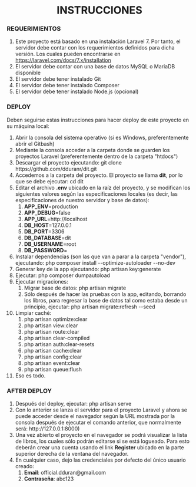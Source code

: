 <h1 align="center">INSTRUCCIONES</h1>
<h3 align="left">REQUERIMIENTOS</h3>
<ol>
  <li>Este proyecto está basado en una instalación Laravel 7. Por tanto, el servidor debe contar con los requerimientos definidos para dicha versión. Los cuales pueden encontrarse en <a href="https://laravel.com/docs/7.x/installation" target="_blank">https://laravel.com/docs/7.x/installation</a></li>
  <li>El servidor debe contar con una base de datos MySQL o MariaDB disponible</li>
  <li>El servidor debe tener instalado Git</li>
  <li>El servidor debe tener instalado Composer</li>
  <li>El servidor debe tener instalado Node.js (opcional)</li>
</ol>

<h3 align="left">DEPLOY</h3>
<p align="left">Deben seguirse estas instrucciones para hacer deploy de este proyecto en su máquina local:</p>
<ol>
  <li>Abrir la consola del sistema operativo (si es Windows, preferentemente abrir el Gitbash)</li>
  <li>Mediante la consola acceder a la carpeta donde se guarden los proyectos Laravel (preferentemente dentro de la carpeta "htdocs")</li>
  <li>Descargar el proyecto ejecutando: git clone https://github.com/dduranr/dit.git</li>
  <li>Accedemos a la carpeta del proyecto. El proyecto se llama <strong>dit</strong>, por lo que se debe ejecutar: cd dit</li>
  <li>
    Editar el archivo <strong>.env</strong> ubicado en la raíz del proyecto, y se modifican los siguientes valores según las especificaciones locales (es decir, las especificaciones de nuestro servidor y base de datos):
    <ol>
      <li><strong>APP_ENV</strong>=production</li>
      <li><strong>APP_DEBUG</strong>=false</li>
      <li><strong>APP_URL</strong>=http://localhost</li>
      <li><strong>DB_HOST</strong>=127.0.0.1</li>
      <li><strong>DB_PORT</strong>=3306</li>
      <li><strong>DB_DATABASE</strong>=dit</li>
      <li><strong>DB_USERNAME</strong>=root</li>
      <li><strong>DB_PASSWORD</strong>=</li>
    </ol>
  </li>
  <li>Instalar dependencias (son las que van a parar a la carpeta "vendor"), ejecutando: php composer install --optimize-autoloader --no-dev</li>
  <li>Generar key de la app ejecutando: php artisan key:generate</li>
  <li>Ejecutar: php composer dumpautoload</li>
  <li>
    Ejecutar migraciones:
    <ol>
      <li>Migrar base de datos: php artisan migrate</li>
      <li>Sólo después de hacer las pruebas con la app, editando, borrando los libros, para regresar la base de datos tal como estaba desde un principio, ejecutar: php artisan migrate:refresh --seed</li>
    </ol>
  </li>
  <li>
    Limpiar caché:
    <ol>
      <li>php artisan optimize:clear</li>
      <li>php artisan view:clear</li>
      <li>php artisan route:clear</li>
      <li>php artisan clear-compiled</li>
      <li>php artisan auth:clear-resets</li>
      <li>php artisan cache:clear</li>
      <li>php artisan config:clear</li>
      <li>php artisan event:clear</li>
      <li>php artisan queue:flush</li>
    </ol>
  </li>
  <li>Eso es todo.</li>
</ol>

<h3 align="left">AFTER DEPLOY</h3>
<ol>
  <li>Después del deploy, ejecutar: php artisan serve</li>
  <li>Con lo anterior se lanza el servidor para el proyecto Laravel y ahora se puede acceder desde el navegador según la URL mostrada por la consola después de ejecutar el comando anterior, que normalmente será: http://127.0.0.1:8000)</li>
  <li>Una vez abierto el proyecto en el navegador se podrá visualizar la lista de libros, los cuales sólo podrán editarse si se está logueado. Para esto deberán crear una cuenta usando el link <strong>Register</strong> ubicado en la parte superior derecha de la ventana del navegador.</li>
  <li>En cualquier caso, dejo las credenciales por defecto del único usuario creado:
    <ol>
      <li><strong>Email</strong>: official.dduran@gmail.com</li>
      <li><strong>Contraseña</strong>: abc123</li>
    </ol>
  </li>
</ol>

